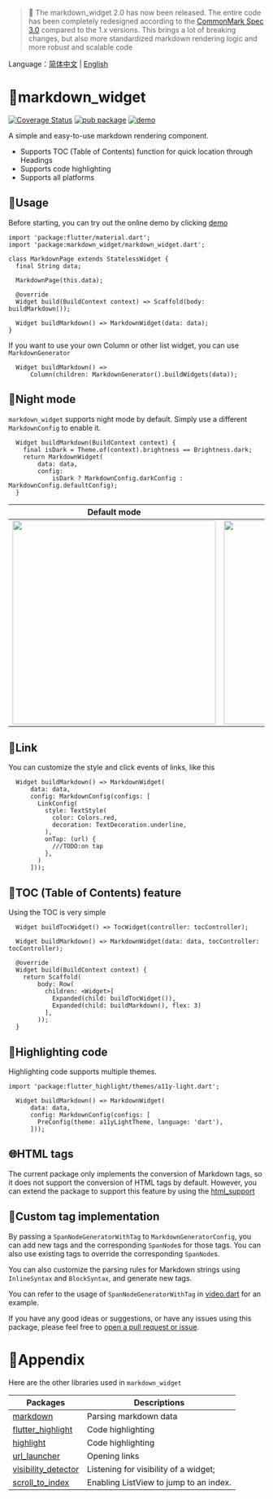 > 🚀 The markdown_widget 2.0 has now been released. The entire code has been completely redesigned according to the [CommonMark Spec 3.0](https://spec.commonmark.org/0.30/) compared to the 1.x versions. This brings a lot of breaking changes, but also more standardized markdown rendering logic and more robust and scalable code

Language：[简体中文](https://github.com/asjqkkkk/markdown_widget/blob/master/README_ZH.md) | [English](https://github.com/asjqkkkk/markdown_widget/blob/master/README.md)

# 📖markdown_widget

[![Coverage Status](https://coveralls.io/repos/github/asjqkkkk/markdown_widget/badge.svg?branch=dev)](https://coveralls.io/github/asjqkkkk/markdown_widget?branch=dev) [![pub package](https://img.shields.io/pub/v/markdown_widget.svg)](https://pub.dartlang.org/packages/markdown_widget) [![demo](https://img.shields.io/badge/demo-online-brightgreen)](http://oldben.gitee.io/markdown_widget)

A simple and easy-to-use markdown rendering component.

- Supports TOC (Table of Contents) function for quick location through Headings
- Supports code highlighting
- Supports all platforms

## 🚀Usage

Before starting, you can try out the online demo by clicking [demo](http://oldben.gitee.io/markdown_widget)

```
import 'package:flutter/material.dart';
import 'package:markdown_widget/markdown_widget.dart';

class MarkdownPage extends StatelessWidget {
  final String data;

  MarkdownPage(this.data);

  @override
  Widget build(BuildContext context) => Scaffold(body: buildMarkdown());

  Widget buildMarkdown() => MarkdownWidget(data: data);
}
```
If you want to use your own Column or other list widget, you can use `MarkdownGenerator`

```
  Widget buildMarkdown() =>
      Column(children: MarkdownGenerator().buildWidgets(data));
```

## 🌠Night mode

`markdown_widget` supports night mode by default. Simply use a different `MarkdownConfig` to enable it.

```
  Widget buildMarkdown(BuildContext context) {
    final isDark = Theme.of(context).brightness == Brightness.dark;
    return MarkdownWidget(
        data: data,
        config:
            isDark ? MarkdownConfig.darkConfig : MarkdownConfig.defaultConfig);
  }
```

Default mode | Night mode
---|---
<img src="https://user-images.githubusercontent.com/30992818/211159089-ec4acd11-ee02-46f2-af4f-f8c47eb28410.png" width=400> | <img src="https://user-images.githubusercontent.com/30992818/211159108-4c20de2d-fb1d-4bcb-b23f-3ceb91291661.png" width=400>


## 🔗Link

You can customize the style and click events of links, like this

```
  Widget buildMarkdown() => MarkdownWidget(
      data: data,
      config: MarkdownConfig(configs: [
        LinkConfig(
          style: TextStyle(
            color: Colors.red,
            decoration: TextDecoration.underline,
          ),
          onTap: (url) {
            ///TODO:on tap
          },
        )
      ]));
```

## 📜TOC (Table of Contents) feature

Using the TOC is very simple

```
  Widget buildTocWidget() => TocWidget(controller: tocController);

  Widget buildMarkdown() => MarkdownWidget(data: data, tocController: tocController);

  @override
  Widget build(BuildContext context) {
    return Scaffold(
        body: Row(
          children: <Widget>[
            Expanded(child: buildTocWidget()),
            Expanded(child: buildMarkdown(), flex: 3)
          ],
        ));
  }
```

## 🎈Highlighting  code

Highlighting code supports multiple themes.

```
import 'package:flutter_highlight/themes/a11y-light.dart';

  Widget buildMarkdown() => MarkdownWidget(
      data: data,
      config: MarkdownConfig(configs: [
        PreConfig(theme: a11yLightTheme, language: 'dart'),
      ]));
```

## 🌐HTML tags

The current package only implements the conversion of Markdown tags, so it does not support the conversion of HTML tags by default. However, you can extend the package to support this feature by using the [html_support](https://github.com/asjqkkkk/markdown_widget/blob/1d549fd5c2d6b0172281d8bb66e367654b9d60f0/example/lib/markdown_custom/html_support.dart)

## 🍑Custom tag implementation

By passing a `SpanNodeGeneratorWithTag` to `MarkdownGeneratorConfig`, you can add new tags and the corresponding `SpanNode`s for those tags. You can also use existing tags to override the corresponding `SpanNode`s.

You can also customize the parsing rules for Markdown strings using `InlineSyntax` and `BlockSyntax`, and generate new tags.

You can refer to the usage of `SpanNodeGeneratorWithTag` in [video.dart](https://github.com/asjqkkkk/markdown_widget/blob/1d549fd5c2d6b0172281d8bb66e367654b9d60f0/example/lib/markdown_custom/video.dart) for an example.

If you have any good ideas or suggestions, or have any issues using this package, please feel free to [open a pull request or issue](https://github.com/asjqkkkk/markdown_widget).

# 🧾Appendix

Here are the other libraries used in `markdown_widget`

Packages | Descriptions
---|---
[markdown](https://pub.flutter-io.cn/packages/markdown) | Parsing markdown data
[flutter_highlight](https://pub.flutter-io.cn/packages/flutter_highlight) | Code highlighting
[highlight](https://pub.flutter-io.cn/packages/highlight) | Code highlighting
[url_launcher](https://pub.flutter-io.cn/packages/url_launcher) | Opening links
[visibility_detector](https://pub.flutter-io.cn/packages/visibility_detector) | Listening for visibility of a widget;
[scroll_to_index](https://pub.flutter-io.cn/packages/scroll_to_index) | Enabling ListView to jump to an index.
